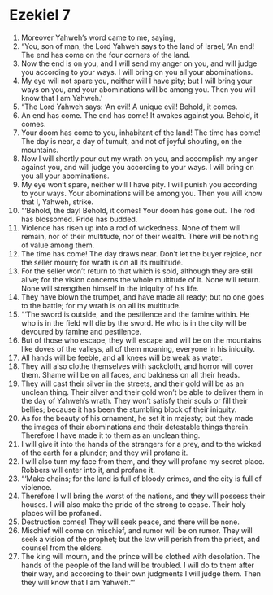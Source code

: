 ﻿
# Ezekiel 7
1. Moreover Yahweh’s word came to me, saying, 
2. “You, son of man, the Lord Yahweh says to the land of Israel, ‘An end! The end has come on the four corners of the land. 
3. Now the end is on you, and I will send my anger on you, and will judge you according to your ways. I will bring on you all your abominations. 
4. My eye will not spare you, neither will I have pity; but I will bring your ways on you, and your abominations will be among you. Then you will know that I am Yahweh.’ 
5. “The Lord Yahweh says: ‘An evil! A unique evil! Behold, it comes. 
6. An end has come. The end has come! It awakes against you. Behold, it comes. 
7. Your doom has come to you, inhabitant of the land! The time has come! The day is near, a day of tumult, and not of joyful shouting, on the mountains. 
8. Now I will shortly pour out my wrath on you, and accomplish my anger against you, and will judge you according to your ways. I will bring on you all your abominations. 
9. My eye won’t spare, neither will I have pity. I will punish you according to your ways. Your abominations will be among you. Then you will know that I, Yahweh, strike. 
10. “‘Behold, the day! Behold, it comes! Your doom has gone out. The rod has blossomed. Pride has budded. 
11. Violence has risen up into a rod of wickedness. None of them will remain, nor of their multitude, nor of their wealth. There will be nothing of value among them. 
12. The time has come! The day draws near. Don’t let the buyer rejoice, nor the seller mourn; for wrath is on all its multitude. 
13. For the seller won’t return to that which is sold, although they are still alive; for the vision concerns the whole multitude of it. None will return. None will strengthen himself in the iniquity of his life. 
14. They have blown the trumpet, and have made all ready; but no one goes to the battle; for my wrath is on all its multitude. 
15. “‘The sword is outside, and the pestilence and the famine within. He who is in the field will die by the sword. He who is in the city will be devoured by famine and pestilence. 
16. But of those who escape, they will escape and will be on the mountains like doves of the valleys, all of them moaning, everyone in his iniquity. 
17. All hands will be feeble, and all knees will be weak as water. 
18. They will also clothe themselves with sackcloth, and horror will cover them. Shame will be on all faces, and baldness on all their heads. 
19. They will cast their silver in the streets, and their gold will be as an unclean thing. Their silver and their gold won’t be able to deliver them in the day of Yahweh’s wrath. They won’t satisfy their souls or fill their bellies; because it has been the stumbling block of their iniquity. 
20. As for the beauty of his ornament, he set it in majesty; but they made the images of their abominations and their detestable things therein. Therefore I have made it to them as an unclean thing. 
21. I will give it into the hands of the strangers for a prey, and to the wicked of the earth for a plunder; and they will profane it. 
22. I will also turn my face from them, and they will profane my secret place. Robbers will enter into it, and profane it. 
23. “‘Make chains; for the land is full of bloody crimes, and the city is full of violence. 
24. Therefore I will bring the worst of the nations, and they will possess their houses. I will also make the pride of the strong to cease. Their holy places will be profaned. 
25. Destruction comes! They will seek peace, and there will be none. 
26. Mischief will come on mischief, and rumor will be on rumor. They will seek a vision of the prophet; but the law will perish from the priest, and counsel from the elders. 
27. The king will mourn, and the prince will be clothed with desolation. The hands of the people of the land will be troubled. I will do to them after their way, and according to their own judgments I will judge them. Then they will know that I am Yahweh.’” 
